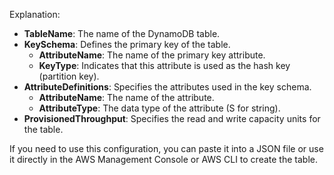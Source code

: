 Explanation:
- **TableName**: The name of the DynamoDB table.
- **KeySchema**: Defines the primary key of the table.
  - **AttributeName**: The name of the primary key attribute.
  - **KeyType**: Indicates that this attribute is used as the hash key (partition key).
- **AttributeDefinitions**: Specifies the attributes used in the key schema.
  - **AttributeName**: The name of the attribute.
  - **AttributeType**: The data type of the attribute (S for string).
- **ProvisionedThroughput**: Specifies the read and write capacity units for the table.

If you need to use this configuration, you can paste it into a JSON file or use it directly in the AWS Management Console or AWS CLI to create the table.
